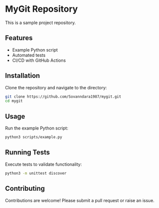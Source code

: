 # MyGit Repository

This is a sample project repository.

## Features
- Example Python script
- Automated tests
- CI/CD with GitHub Actions

## Installation
Clone the repository and navigate to the directory:

```bash
git clone https://github.com/Sovanndara1987/mygit.git
cd mygit
```

## Usage
Run the example Python script:

```bash
python3 scripts/example.py
```

## Running Tests
Execute tests to validate functionality:

```bash
python3 -m unittest discover
```

## Contributing
Contributions are welcome! Please submit a pull request or raise an issue.
